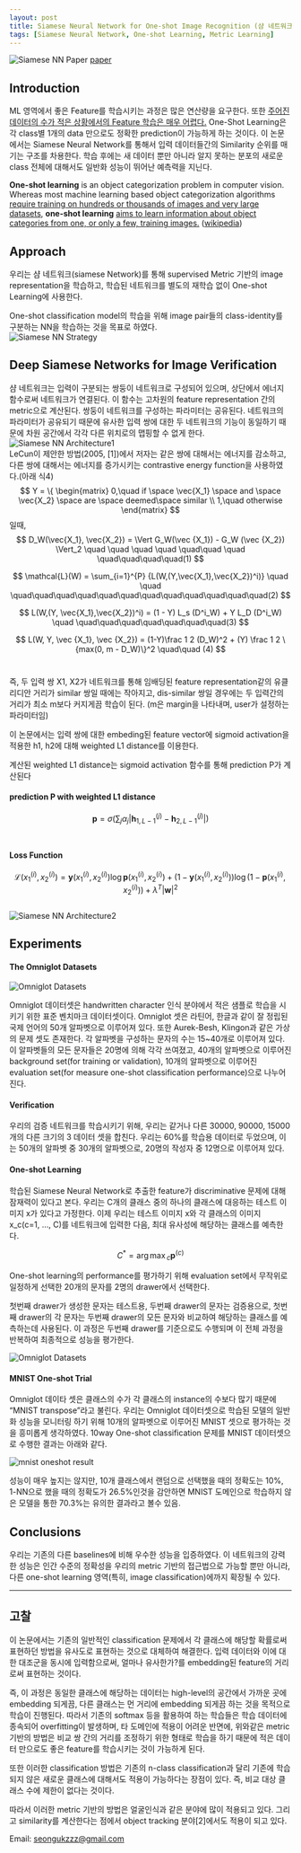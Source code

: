 ```yaml
---
layout: post
title: Siamese Neural Network for One-shot Image Recognition (샴 네트워크)
tags: [Siamese Neural Network, One-shot Learning, Metric Learning]
---
```

![Siamese NN Paper](https://github.com/uk-kim/uk-kim.github.io/blob/master/_posts/2018-10-07-siamese_nn/siamese_paper_intro.png?raw=true)
[paper](https://www.cs.cmu.edu/~rsalakhu/papers/oneshot1.pdf)

## Introduction
ML 영역에서 좋은 Feature를 학습시키는 과정은 많은 연산량을 요구한다. 또한 <u>주어진 데이터의 수가 적은 상황에서의 Feature 학습은 매우 어렵다.</u> One-Shot Learning은 각 class별 1개의 data 만으로도 정확한 prediction이 가능하게 하는 것이다. 이 논문에서는 Siamese Neural Network를 통해서 입력 데이터들간의 Similarity 순위를 매기는 구조를 차용한다. 학습 후에는 새 데이터 뿐만 아니라 알지 못하는 분포의 새로운 class 전체에 대해서도 일반화 성능이 뛰어난 예측력을 지닌다.

<b>One-shot learning</b> is an object categorization problem in computer vision. Whereas most machine learning based object categorization algorithms <u>require training on hundreds or thousands of images and very large datasets</u>, <b>one-shot learning</b> <u>aims to learn information about object categories from one, or only a few, training images.</u> ([wikipedia](https://en.wikipedia.org/wiki/One-shot_learning))


## Approach
우리는 샴 네트워크(siamese Network)를 통해 supervised Metric 기반의 image representation을 학습하고, 학습된 네트워크를 별도의 재학습 없이 One-shot Learning에 사용한다.

One-shot classification model의 학습을 위해 image pair들의 class-identity를 구분하는 NN을 학습하는 것을 목표로 하였다.
<br/>
![Siamese NN Strategy](https://github.com/uk-kim/uk-kim.github.io/blob/master/_posts/2018-10-07-siamese_nn/siamese_fig1_strategy.png?raw=true)
<br/>
## Deep Siamese Networks for Image Verification

샴 네트워크는 입력이 구분되는 쌍둥이 네트워크로 구성되어 있으며, 상단에서 에너지 함수로써 네트워크가 연결된다. 이 함수는 고차원의 feature representation 간의 metric으로 계산된다. 쌍둥이 네트워크를 구성하는 파라미터는 공유된다. 네트워크의 파라미터가 공유되기 때문에 유사한 입력 쌍에 대한 두 네트워크의 기능이 동일하기 때문에 차원 공간에서 각각 다른 위치로의 맵핑할 수 없게 한다.
<br/>
![Siamese NN Architecture1](https://github.com/uk-kim/uk-kim.github.io/blob/master/_posts/2018-10-07-siamese_nn/siamese_network_architecture_1.jpeg?raw=true)
<br/>
LeCun이 제안한 방법(2005, [1])에서 저자는 같은 쌍에 대해서는 에너지를 감소하고, 다른 쌍에 대해서는 에너지를 증가시키는 contrastive energy function을 사용하였다.(아래 식4)
<br/>
$$
Y = \{ \begin{matrix} 0,\quad if \space \vec{X_1} \space and \space \vec{X_2} \space are \space deemed\space similar \\ 1,\quad otherwise \end{matrix}
$$
일때,
<br/>
$$
D_W(\vec{X_1}, \vec{X_2}) = \Vert G_W(\vec {X_1}) - G_W (\vec {X_2}) \Vert_2 \quad \quad \quad \quad \quad\quad \quad \quad\quad\quad\quad(1)
$$

$$ \mathcal{L}(W) = \sum_{i=1}^{P} {L(W,(Y,\vec{X_1},\vec{X_2})^i)} \quad \quad \quad\quad\quad\quad\quad\quad\quad\quad\quad\quad\quad\quad(2)
$$

$$
L(W,(Y, \vec{X_1},\vec{X_2})^i) = (1 - Y) L_s (D^i_W) + Y L_D (D^i_W) \quad \quad\quad\quad\quad\quad\quad\quad(3)
$$

$$
L(W, Y, \vec {X_1}, \vec {X_2}) = (1-Y)\frac 1 2 (D_W)^2 + (Y) \frac 1 2 \{max(0, m - D_W)\}^2 \quad\quad (4)
$$
<br/>

즉, 두 입력 쌍 X1, X2가 네트워크를 통해 임배딩된 feature representation같의 유클리디안 거리가 similar 쌍일 때에는 작아지고, dis-similar 쌍일 경우에는 두 입력간의 거리가 최소 m보다 커지게끔 학습이 된다. (m은 margin을 나타내며, user가 설정하는 파라미터임)

이 논문에서는 입력 쌍에 대한 embeding된 feature vector에 sigmoid activation을 적용한 h1, h2에 대해 weighted L1 distance를 이용한다.

계산된 weighted L1 distance는 sigmoid activation 함수를 통해 prediction P가 계산된다
<br/>
#### prediction P with weighted L1 distance
$$
\mathbf{p} = \sigma (\sum{}_j \alpha_j \vert \mathbf{h}_{1, L-1}^{(j)} - \mathbf{h}_{2, L-1} ^{(j)} \vert)
$$
<br/>
#### Loss Function
$$
\mathcal{L} (x_1^{(i)}, x_2^{(i)}) = \mathbf{y} (x_1^{(i)}, x_2^{(i)}) \log{\mathbf{p} (x_1^{(i)}, x_2^{(i)})} + (1 - \mathbf{y} (x_1^{(i)}, x_2^{(i)})) \log {(1 - \mathbf{p} (x_1^{(i)}, x_2^{(i)}))} + \lambda^T \vert \mathbf{w} \vert ^2
$$
<br/>
![Siamese NN Architecture2](https://github.com/uk-kim/uk-kim.github.io/blob/master/_posts/2018-10-07-siamese_nn/siamese_network_architecture.jpeg?raw=true)
<br/>

## Experiments

#### The Omniglot Datasets
![Omniglot Datasets](https://github.com/uk-kim/uk-kim.github.io/blob/master/_posts/2018-10-07-siamese_nn/omniglot_dataset_characters.jpeg?raw=true)

Omniglot 데이터셋은 handwritten character 인식 분야에서 적은 샘플로 학습을 시키기 위한 표준 벤치마크  데이터셋이다. Omniglot 셋은 라틴어, 한글과 같이 잘 정립된 국제 언어의 50개 알파벳으로 이루어져 있다. 또한 Aurek-Besh, Klingon과 같은 가상의 문제 셋도 존재한다. 각 알파벳을 구성하는 문자의 수는 15~40개로 이루어져 있다. 이 알파벳들의 모든 문자들은 20명에 의해 각각 쓰여졌고, 40개의 알파벳으로 이루어진 background set(for training or validation), 10개의 알파벳으로 이루어진 evaluation set(for measure one-shot classification performance)으로 나누어 진다.

#### Verification

우리의 검증 네트워크를 학습시키기 위해, 우리는 같거나 다른 30000, 90000, 15000개의 다른 크기의 3 데이터 셋을 합친다. 우리는 60%를 학습용 데이터로 두었으며, 이는 50개의 알파벳 중 30개의 알파벳으로, 20명의 작성자 중 12명으로 이루어져 있다.

#### One-shot Learning
학습된 Siamese Neural Network로 추출한 feature가 discriminative 문제에 대해 잠재력이 있다고 본다. 우리는 C개의 클래스 중의 하나의 클래스에 대응하는 테스트 이미지 x가 있다고 가정한다. 이제 우리는 테스트 이미지 x와 각 클래스의 이미지 x_c(c=1, …, C)를 네트워크에 입력한 다음, 최대 유사성에 해당하는 클래스를 예측한다.

$$
C^\ast = \arg\max{}_c \mathbf{p} ^{(c)}
$$

One-shot learning의 performance를 평가하기 위해 evaluation set에서 무작위로 일정하게 선택한 20개의 문자를 2명의 drawer에서 선택한다.

첫번째 drawer가 생성한 문자는 테스트용, 두번째 drawer의 문자는 검증용으로, 첫번째 drawer의 각 문자는 두번째 drawer의 모든 문자와 비교하여 해당하는 클래스를 예측하는데 사용된다. 이 과정은 두번째 drawer를 기준으로도 수행되며 이 전체 과정을 반복하여 최종적으로 성능을 평가한다.

![Omniglot Datasets](https://github.com/uk-kim/uk-kim.github.io/blob/master/_posts/2018-10-07-siamese_nn/siamese_omniglot_evaluation.png?raw=true)

#### MNIST One-shot Trial
Omniglot 데이타 셋은 클래스의 수가 각 클래스의 instance의 수보다 많기 때문에 “MNIST transpose”라고 불린다. 우리는 Omniglot 데이터셋으로 학습된 모델의 일반화 성능을 모니터링 하기 위해 10개의 알파벳으로 이루어진 MNIST 셋으로 평가하는 것을 흥미롭게 생각하였다. 10way One-shot classification 문제를 MNIST 데이터셋으로 수행한 결과는 아래와 같다.

![mnist oneshot result](https://github.com/uk-kim/uk-kim.github.io/blob/master/_posts/2018-10-07-siamese_nn/siamese_mnist_oneshot_result.png?raw=true)

성능이 매우 높지는 않지만,  10개 클래스에서 랜덤으로 선택했을 때의 정확도는 10%, 1-NN으로 했을 때의 정확도가 26.5%인것을 감안하면 MNIST 도메인으로 학습하지 않은 모델을 통한 70.3%는 유의한 결과라고 볼수 있음.

## Conclusions

우리는 기존의 다른 baselines에 비해 우수한 성능을 입증하였다. 이 네트워크의 강력한 성능은 인간 수준의 정확성을 우리의 metric 기반의 접근법으로 가능할 뿐만 아니라, 다른 one-shot learning 영역(특히, image classification)에까지 확장될 수 있다.

***

## 고찰

이 논문에서는 기존의 일반적인 classification 문제에서 각 클래스에 해당할 확률로써 표현하던 방법을 유사도로 표현하는 것으로 대체하여 해결한다. 입력 데이터와 이에 대한 대조군을 동시에 입력함으로써, 얼마나 유사한가?를 embedding된 feature의 거리로써 표현하는 것이다.

즉, 이 과정은 동일한 클래스에 해당하는 데이터는 high-level의 공간에서 가까운 곳에 embedding 되게끔, 다른 클래스는 먼 거리에 embedding 되게끔 하는 것을 목적으로 학습이 진행된다. 따라서 기존의 softmax 등을 활용하여 하는 학습들은 학습 데이터에 종속되어 overfitting이 발생하며, 타 도메인에 적용이 어려운 반면에, 위와같은 metric 기반의 방법은 비교 쌍 간의 거리를 조정하기 위한 형태로 학습을 하기 때문에 적은 데이터 만으로도 좋은 feature를 학습시키는 것이 가능하게 된다.

또한 이러한 classification 방법은 기존의 n-class classification과 달리 기존에 학습되지 않은 새로운 클래스에 대해서도 적용이 가능하다는 장점이 있다. 즉, 비교 대상 클래스 수에 제한이 없다는 것이다.

따라서 이러한 metric 기반의 방법은 얼굴인식과 같은 분야에 많이 적용되고 있다. 그리고 similarity를 계산한다는 점에서 object tracking 분야[2]에서도 적용이 되고 있다.
<br/>

Email: [seongukzzz@gmail.com](mailto:seongukzzz@gmail.com)
